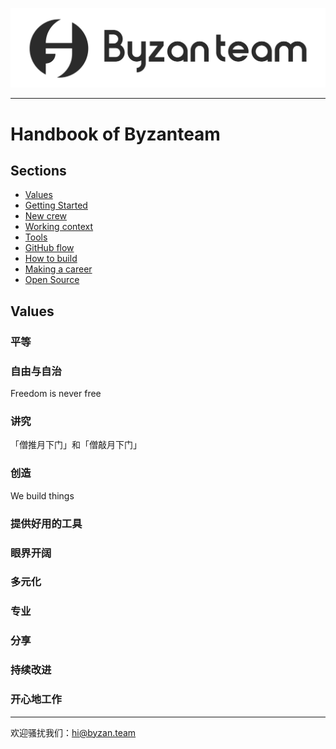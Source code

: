 ![LOGO](./misc/logo.png)

------

# Handbook of Byzanteam

## Sections
- [Values](#values)
- [Getting Started](https://github.com/Byzanteam/handbook/blob/master/getting-started.md)
- [New crew](https://github.com/Byzanteam/handbook/blob/master/new-crew.md)
- [Working context](https://github.com/Byzanteam/handbook/blob/master/working-context.md)
- [Tools](https://github.com/Byzanteam/handbook/blob/master/tools.md)
- [GitHub flow](https://github.com/Byzanteam/handbook/blob/master/github-flow.md)
- [How to build](https://github.com/Byzanteam/handbook/blob/master/how-to-build.md)
- [Making a career](https://github.com/Byzanteam/handbook/blob/master/making-a-career.md)
- [Open Source](https://github.com/Byzanteam-Labs)


## Values

### 平等

### 自由与自治
Freedom is never free

### 讲究
「僧推月下门」和「僧敲月下门」

### 创造
We build things

### 提供好用的工具

### 眼界开阔

### 多元化

### 专业

### 分享

### 持续改进

### 开心地工作

------

欢迎骚扰我们：hi@byzan.team
